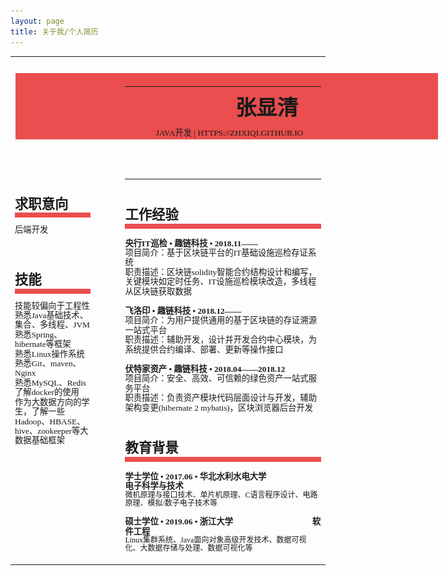 ```yaml
---
layout: page
title: 关于我/个人简历 
---
```




<html><head><meta http-equiv="Content-Type" content="text/html; charset=utf-8" /><meta http-equiv="Content-Style-Type" content="text/css" /><meta name="generator" content="Aspose.Words for .NET 15.1.0.0" /><title></title></head><body><div><table cellspacing="0" cellpadding="0" style="border-collapse:collapse; margin-left:0pt; width:100%"><tr><td style="padding-right:36pt; padding-top:25.2pt; vertical-align:top; width:153pt"><img src="/images/aboutme-background.png" width="676" height="106" alt="" style="-aw-left-pos:1.05pt; -aw-rel-hpos:column; -aw-rel-vpos:paragraph; -aw-top-pos:-5.4pt; -aw-wrap-type:none; margin-left:1.05pt; margin-top:-5.4pt; position:absolute; z-index:-65535" /><p style="margin:0pt 18pt 80pt 7.2pt; text-align:center"><span style="color:#ea4e4e; font-family:'Franklin Gothic Demi'; font-size:55pt; text-transform:uppercase">&#xa0;</span></p><h3 style="border-bottom-color:#ea4e4e; border-bottom-style:solid; border-bottom-width:6pt; font-size:16pt; font-weight:normal; line-height:108%; margin:34pt 0pt 9pt; padding-bottom:1pt; page-break-after:avoid; page-break-inside:avoid"><span style="font-family:'Microsoft YaHei UI'; font-size:16pt; font-weight:bold; text-transform:uppercase">求职意向</span><span style="font-family:'Microsoft YaHei UI'; font-size:16pt; text-transform:uppercase">&#xa0;</span></h3><p style="font-size:10pt; line-height:108%; margin:0pt"><span style="font-family:'Microsoft YaHei UI'; font-size:10pt">后端开发</span></p><p style="font-size:10pt; line-height:108%; margin:0pt"><span style="font-family:'Microsoft YaHei UI'; font-size:10pt">&#xa0;</span></p><h3 style="border-bottom-color:#ea4e4e; border-bottom-style:solid; border-bottom-width:6pt; font-size:16pt; font-weight:normal; line-height:108%; margin:34pt 0pt 9pt; padding-bottom:1pt; page-break-after:avoid; page-break-inside:avoid"><span style="font-family:'Microsoft YaHei UI'; font-size:16pt; font-weight:bold; text-transform:uppercase">技能</span><span style="font-family:'Microsoft YaHei UI'; font-size:16pt; text-transform:uppercase">&#xa0;</span></h3><p style="font-size:10pt; line-height:108%; margin:0pt"><span style="font-family:'Microsoft YaHei UI'; font-size:10pt">技能较偏向于</span><span style="font-family:'Microsoft YaHei UI'; font-size:10pt">工程性</span></p><p style="font-size:10pt; line-height:108%; margin:0pt"><span style="font-family:'Microsoft YaHei UI'; font-size:10pt">熟悉Java</span><span style="font-family:'Microsoft YaHei UI'; font-size:10pt">基础</span><span style="font-family:'Microsoft YaHei UI'; font-size:10pt">技术</span><span style="font-family:'Microsoft YaHei UI'; font-size:10pt">、</span><span style="font-family:'Microsoft YaHei UI'; font-size:10pt">集合、多线程</span><span style="font-family:'Microsoft YaHei UI'; font-size:10pt">、JVM</span></p><p style="font-size:10pt; line-height:108%; margin:0pt"><span style="font-family:'Microsoft YaHei UI'; font-size:10pt">熟悉Spring、hibernate等框架</span></p><p style="font-size:10pt; line-height:108%; margin:0pt"><span style="font-family:'Microsoft YaHei UI'; font-size:10pt">熟悉</span><span style="font-family:'Microsoft YaHei UI'; font-size:10pt">Linux</span><span style="font-family:'Microsoft YaHei UI'; font-size:10pt">操作系统</span></p><p style="font-size:10pt; line-height:108%; margin:0pt"><span style="font-family:'Microsoft YaHei UI'; font-size:10pt">熟悉</span><span style="font-family:'Microsoft YaHei UI'; font-size:10pt">Git</span><span style="font-family:'Microsoft YaHei UI'; font-size:10pt">、</span><span style="font-family:'Microsoft YaHei UI'; font-size:10pt">maven</span><span style="font-family:'Microsoft YaHei UI'; font-size:10pt">、Nginx</span></p><p style="font-size:10pt; line-height:108%; margin:0pt"><span style="font-family:'Microsoft YaHei UI'; font-size:10pt">熟悉</span><span style="font-family:'Microsoft YaHei UI'; font-size:10pt">MySQL、</span><span style="font-family:'Microsoft YaHei UI'; font-size:10pt">Redis</span></p><p style="font-size:10pt; line-height:108%; margin:0pt"><span style="font-family:'Microsoft YaHei UI'; font-size:10pt">了解docker的使用</span></p><p style="font-size:10pt; line-height:108%; margin:0pt"><span style="font-family:'Microsoft YaHei UI'; font-size:10pt">作为大数据方向的学生，了解</span><span style="font-family:'Microsoft YaHei UI'; font-size:10pt">一些</span><span style="font-family:'Microsoft YaHei UI'; font-size:10pt">Hadoop、HBASE、hive、zookeeper等大数据基础框架</span></p><p style="font-size:10pt; line-height:108%; margin:0pt"><span style="font-family:'Microsoft YaHei UI'; font-size:10pt">&#xa0;</span></p></td><td style="padding-top:25.2pt; vertical-align:top; width:336.6pt"><table cellspacing="0" cellpadding="0" style="border-collapse:collapse; margin-left:0pt; width:100%"><tr style="height:59.35pt"><td style="padding-bottom:48.25pt; padding-right:21.6pt; vertical-align:middle; width:281.15pt"><h1 style="margin:3pt 0pt 2pt; page-break-after:avoid; page-break-inside:avoid; text-align:right"><span style="font-family:'Microsoft YaHei UI'; font-size:25pt; font-weight:bold; text-transform:uppercase">张显清</span><span style="font-family:'Franklin Gothic Demi'; font-size:25pt; font-weight:bold; text-transform:uppercase">&#xa0;</span></h1><h2 style="margin:0pt; page-break-after:avoid; page-break-inside:avoid; text-align:right"><span style="font-family:'Microsoft YaHei UI'; font-size:10pt; font-weight:normal; text-transform:uppercase">Java开发</span><span style="font-family:'Microsoft YaHei UI'; font-size:10pt; font-weight:normal; text-transform:uppercase"> |</span><a name="OLE_LINK9"></a><a name="OLE_LINK10"><span style="font-family:'Microsoft YaHei UI'; font-size:10pt; font-weight:normal; text-transform:uppercase"> </span><span style="font-family:'Microsoft YaHei UI'; font-size:10pt; font-weight:normal; text-transform:uppercase">https://zhxiqi.github.io</span><span style="-aw-bookmark-end:OLE_LINK9"></span></a></h2></td></tr></table><h3 style="border-bottom-color:#ea4e4e; border-bottom-style:solid; border-bottom-width:6pt; font-size:16pt; font-weight:normal; line-height:108%; margin:34pt 0pt 9pt; padding-bottom:1pt; page-break-after:avoid; page-break-inside:avoid"><span style="font-family:'Microsoft YaHei UI'; font-size:16pt; font-weight:bold; text-transform:uppercase">工作经验</span><span style="font-family:'Microsoft YaHei UI'; font-size:16pt; text-transform:uppercase">&#xa0;</span></h3><h4 style="font-size:10pt; font-weight:normal; line-height:108%; margin:12pt 0pt 0pt; page-break-after:avoid; page-break-inside:avoid"><span style="font-family:'Microsoft YaHei UI'; font-size:10pt; font-weight:bold; text-transform:uppercase">央行IT巡检</span><span style="font-family:'Microsoft YaHei UI'; font-size:10pt; font-weight:bold; text-transform:uppercase"> • </span><span style="font-family:'Microsoft YaHei UI'; font-size:10pt; font-weight:bold; text-transform:uppercase">趣链科技</span><span style="font-family:'Microsoft YaHei UI'; font-size:10pt; font-weight:bold; text-transform:uppercase"> • </span><span style="font-family:'Microsoft YaHei UI'; font-size:10pt; font-weight:bold; text-transform:uppercase">2018.1</span><span style="font-family:'Microsoft YaHei UI'; font-size:10pt; font-weight:bold; text-transform:uppercase">1</span><span style="font-family:'Microsoft YaHei UI'; font-size:10pt; font-weight:bold; text-transform:uppercase">——</span></h4><p style="font-size:10pt; line-height:108%; margin:0pt"><span style="font-family:'Times New Roman'; font-size:10pt">项目简介：</span><span style="font-family:'Times New Roman'; font-size:10pt">基于</span><span style="font-family:'Times New Roman'; font-size:10pt">区块链平台的IT基础设施巡检存证系统</span></p><p style="font-size:10pt; line-height:108%; margin:0pt"><span style="font-family:'Times New Roman'; font-size:10pt">职责描述：</span><span style="font-family:'Times New Roman'; font-size:10pt">区块链</span><span style="font-family:'Times New Roman'; font-size:10pt">solidity</span><span style="font-family:'Times New Roman'; font-size:10pt">智能合约结构设计和编写</span><span style="font-family:'Times New Roman'; font-size:10pt">，</span><span style="font-family:'Times New Roman'; font-size:10pt">关键模块如定时任务、IT设施巡检模块改造</span><span style="font-family:'Times New Roman'; font-size:10pt">，</span><span style="font-family:'Times New Roman'; font-size:10pt">多线程从区块链获取数据</span></p><h4 style="font-size:10pt; font-weight:normal; line-height:108%; margin:12pt 0pt 0pt; page-break-after:avoid; page-break-inside:avoid"><a name="OLE_LINK3"></a><a name="OLE_LINK4"><span style="font-family:'Microsoft YaHei UI'; font-size:10pt; font-weight:bold; text-transform:uppercase">飞洛印</span><span style="font-family:'Microsoft YaHei UI'; font-size:10pt; font-weight:bold; text-transform:uppercase"> • </span><span style="font-family:'Microsoft YaHei UI'; font-size:10pt; font-weight:bold; text-transform:uppercase">趣链科技</span><span style="font-family:'Microsoft YaHei UI'; font-size:10pt; font-weight:bold; text-transform:uppercase"> • </span><span style="font-family:'Microsoft YaHei UI'; font-size:10pt; font-weight:bold; text-transform:uppercase">2018.12——</span></a></h4><p style="font-size:10pt; line-height:108%; margin:0pt"><span style="-aw-bookmark-end:OLE_LINK3"></span><span style="-aw-bookmark-end:OLE_LINK4"></span><span style="font-family:'Times New Roman'; font-size:10pt">项目</span><span style="font-family:'Times New Roman'; font-size:10pt">简介：为用户提供通用的基于区块链的存证溯源一站式平台</span></p><p style="font-size:10pt; line-height:108%; margin:0pt"><span style="font-family:'Times New Roman'; font-size:10pt">职责描述：</span><span style="font-family:'Times New Roman'; font-size:10pt">辅助开发</span><span style="font-family:'Times New Roman'; font-size:10pt">，</span><span style="font-family:'Times New Roman'; font-size:10pt">设计</span><span style="font-family:'Times New Roman'; font-size:10pt">并开发</span><span style="font-family:'Times New Roman'; font-size:10pt">合约中心模块，为系统</span><span style="font-family:'Times New Roman'; font-size:10pt">提供</span><span style="font-family:'Times New Roman'; font-size:10pt">合约</span><span style="font-family:'Times New Roman'; font-size:10pt">编译、部署</span><span style="font-family:'Times New Roman'; font-size:10pt">、</span><span style="font-family:'Times New Roman'; font-size:10pt">更新等操作</span><span style="font-family:'Times New Roman'; font-size:10pt">接口</span></p><h4 style="font-size:10pt; font-weight:normal; line-height:108%; margin:12pt 0pt 0pt; page-break-after:avoid; page-break-inside:avoid"><span style="font-family:'Microsoft YaHei UI'; font-size:10pt; font-weight:bold; text-transform:uppercase">伏特家资产</span><span style="font-family:'Microsoft YaHei UI'; font-size:10pt; font-weight:bold; text-transform:uppercase"> • </span><span style="font-family:'Microsoft YaHei UI'; font-size:10pt; font-weight:bold; text-transform:uppercase">趣链科技</span><span style="font-family:'Microsoft YaHei UI'; font-size:10pt; font-weight:bold; text-transform:uppercase"> • </span><span style="font-family:'Microsoft YaHei UI'; font-size:10pt; font-weight:bold; text-transform:uppercase">2018.0</span><span style="font-family:'Microsoft YaHei UI'; font-size:10pt; font-weight:bold; text-transform:uppercase">4</span><span style="font-family:'Microsoft YaHei UI'; font-size:10pt; font-weight:bold; text-transform:uppercase">——2018</span><span style="font-family:'Microsoft YaHei UI'; font-size:10pt; font-weight:bold; text-transform:uppercase">.</span><span style="font-family:'Microsoft YaHei UI'; font-size:10pt; font-weight:bold; text-transform:uppercase">12</span></h4><p style="font-size:10pt; line-height:108%; margin:0pt"><span style="font-family:'Times New Roman'; font-size:10pt">项目简介：</span><span style="font-family:'Times New Roman'; font-size:10pt">安全、高效、可信赖的绿色资产一站式服务平台</span></p><p style="font-size:10pt; line-height:108%; margin:0pt"><span style="font-family:'Times New Roman'; font-size:10pt">职责描述：</span><span style="font-family:'Times New Roman'; font-size:10pt">负责资产模块</span><span style="font-family:'Times New Roman'; font-size:10pt">代码层面</span><span style="font-family:'Times New Roman'; font-size:10pt">设计与开发</span><span style="font-family:'Times New Roman'; font-size:10pt">，</span><span style="font-family:'Times New Roman'; font-size:10pt">辅助架构变更</span><span style="font-family:'Times New Roman'; font-size:10pt">(hibernate</span><span style="font-family:'Times New Roman'; font-size:10pt"> 2 </span><span style="font-family:'Times New Roman'; font-size:10pt">mybatis</span><span style="font-family:'Times New Roman'; font-size:10pt">)</span><span style="font-family:'Times New Roman'; font-size:10pt">，区块浏览器</span><span style="font-family:'Times New Roman'; font-size:10pt">后台</span><span style="font-family:'Times New Roman'; font-size:10pt">开发</span></p><h3 style="border-bottom-color:#ea4e4e; border-bottom-style:solid; border-bottom-width:6pt; font-size:16pt; font-weight:normal; line-height:108%; margin:34pt 0pt 9pt; padding-bottom:1pt; page-break-after:avoid; page-break-inside:avoid"><span style="font-family:'Microsoft YaHei UI'; font-size:16pt; font-weight:bold; text-transform:uppercase">教育背景</span><span style="font-family:'Microsoft YaHei UI'; font-size:16pt; text-transform:uppercase">&#xa0;</span></h3><h4 style="font-size:10pt; font-weight:normal; line-height:108%; margin:12pt 0pt 0pt; page-break-after:avoid; page-break-inside:avoid"><span style="font-family:'Microsoft YaHei UI'; font-size:10pt; font-weight:bold; text-transform:uppercase">学士学位</span><span style="font-family:'Microsoft YaHei UI'; font-size:10pt; font-weight:bold; text-transform:uppercase"> • </span><span style="font-family:'Microsoft YaHei UI'; font-size:10pt; font-weight:bold; text-transform:uppercase">2017.06</span><span style="font-family:'Microsoft YaHei UI'; font-size:10pt; font-weight:bold; text-transform:uppercase"> • </span><span style="font-family:'Microsoft YaHei UI'; font-size:10pt; font-weight:bold; text-transform:uppercase">华北水利水电大学 </span><span style="font-family:'Microsoft YaHei UI'; font-size:10pt; font-weight:bold; text-transform:uppercase">                       </span><span style="font-family:'Microsoft YaHei UI'; font-size:10pt; font-weight:bold; text-transform:uppercase">电子科学与技术</span></h4><p style="font-size:9pt; line-height:108%; margin:0pt"><span style="font-family:'Microsoft YaHei UI'; font-size:9pt">微机原理与接口技术、单片机原理、C语言程序设计</span><span style="font-family:'Microsoft YaHei UI'; font-size:9pt">、电路原理、</span><span style="font-family:'Microsoft YaHei UI'; font-size:9pt">模</span><span style="font-family:'Microsoft YaHei UI'; font-size:9pt">拟</span><span style="font-family:'Microsoft YaHei UI'; font-size:9pt">/数</span><span style="font-family:'Microsoft YaHei UI'; font-size:9pt">子</span><span style="font-family:'Microsoft YaHei UI'; font-size:9pt">电</span><span style="font-family:'Microsoft YaHei UI'; font-size:9pt">子技术</span><span style="font-family:'Microsoft YaHei UI'; font-size:9pt">等</span></p><h4 style="font-size:10pt; font-weight:normal; line-height:108%; margin:12pt 0pt 0pt; page-break-after:avoid; page-break-inside:avoid"><span style="font-family:'Microsoft YaHei UI'; font-size:10pt; font-weight:bold; text-transform:uppercase">硕士学位</span><span style="font-family:'Microsoft YaHei UI'; font-size:10pt; font-weight:bold; text-transform:uppercase"> • </span><span style="font-family:'Microsoft YaHei UI'; font-size:10pt; font-weight:bold; text-transform:uppercase">2019.06</span><span style="font-family:'Microsoft YaHei UI'; font-size:10pt; font-weight:bold; text-transform:uppercase"> • </span><span style="font-family:'Microsoft YaHei UI'; font-size:10pt; font-weight:bold; text-transform:uppercase">浙江大学 </span><span style="font-family:'Microsoft YaHei UI'; font-size:10pt; font-weight:bold; text-transform:uppercase">                                     </span><span style="font-family:'Microsoft YaHei UI'; font-size:10pt; font-weight:bold; text-transform:uppercase">软件工程</span></h4><p style="font-size:9pt; line-height:108%; margin:0pt"><span style="font-family:'Microsoft YaHei UI'; font-size:9pt">Linux集群系统、Java面向对象高级开发技术、数据可视化、大数据存储与处理、数据可视化等</span></p><p style="font-size:10pt; line-height:108%; margin:0pt"><span style="font-family:'Microsoft YaHei UI'; font-size:10pt">&#xa0;</span></p></td></tr></table><p style="margin:0pt"><span style="font-family:Rockwell; font-size:10pt">&#xa0;</span></p></div><div class="cnzz" style="display: none;">

	        <script src="http://s95.cnzz.com/stat.php?id=1253551100&web_id=1253551100" language="JavaScript"></script>
​            </div>
​            </body></html>